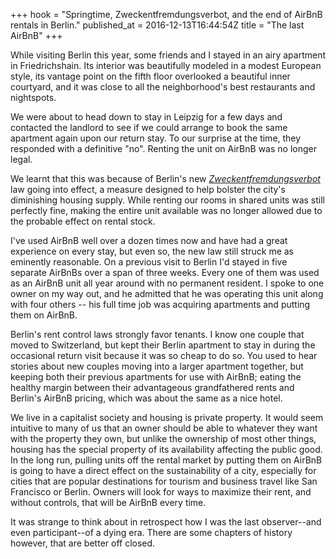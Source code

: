+++
hook = "Springtime, Zweckentfremdungsverbot, and the end of AirBnB rentals in Berlin."
published_at = 2016-12-13T16:44:54Z
title = "The last AirBnB"
+++

While visiting Berlin this year, some friends and I stayed in an airy apartment
in Friedrichshain. Its interior was beautifully modeled in a modest European
style, its vantage point on the fifth floor overlooked a beautiful inner
courtyard, and it was close to all the neighborhood's best restaurants and
nightspots.

We were about to head down to stay in Leipzig for a few days and contacted the
landlord to see if we could arrange to book the same apartment again upon our
return stay. To our surprise at the time, they responded with a definitive
"no". Renting the unit on AirBnB was no longer legal.

We learnt that this was because of Berlin's new
[_Zweckentfremdungsverbot_][zweck] law going into effect, a measure designed to
help bolster the city's diminishing housing supply. While renting our rooms in
shared units was still perfectly fine, making the entire unit available was no
longer allowed due to the probable effect on rental stock.

I've used AirBnB well over a dozen times now and have had a great experience on
every stay, but even so, the new law still struck me as eminently reasonable.
On a previous visit to Berlin I'd stayed in five separate AirBnBs over a span
of three weeks. Every one of them was used as an AirBnB unit all year around
with no permanent resident. I spoke to one owner on my way out, and he admitted
that he was operating this unit along with four others -- his full time job was
acquiring apartments and putting them on AirBnB.

Berlin's rent control laws strongly favor tenants. I know one couple that moved
to Switzerland, but kept their Berlin apartment to stay in during the
occasional return visit because it was so cheap to do so. You used to hear
stories about new couples moving into a larger apartment together, but keeping
both their previous apartments for use with AirBnB; eating the healthy margin
between their advantageous grandfathered rents and Berlin's AirBnB pricing,
which was about the same as a nice hotel.

We live in a capitalist society and housing is private property. It would seem
intuitive to many of us that an owner should be able to whatever they want with
the property they own, but unlike the ownership of most other things, housing
has the special property of its availability affecting the public good. In the
long run, pulling units off the rental market by putting them on AirBnB is
going to have a direct effect on the sustainability of a city, especially for
cities that are popular destinations for tourism and business travel like San
Francisco or Berlin. Owners will look for ways to maximize their rent, and
without controls, that will be AirBnB every time.

It was strange to think about in retrospect how I was the last observer--and
even participant--of a dying era. There are some chapters of history however,
that are better off closed.

[zweck]: https://www.theguardian.com/technology/2016/may/01/berlin-authorities-taking-stand-against-airbnb-rental-boom

